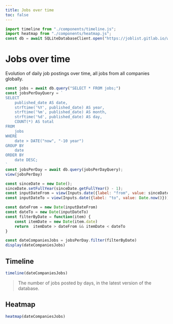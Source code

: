 ```yaml
---
title: Jobs over time
toc: false
---
```


```js
import timeline from "./components/timeline.js";
import heatmap from "./components/heatmap.js";
const db = await SQLiteDatabaseClient.open("https://joblist.gitlab.io/workers/joblist.db");
```
# Jobs over time

Evolution of daily job postings over time, all jobs from all companies globally.

```js
const jobs = await db.query("SELECT * FROM jobs;")
const jobsPerDayQuery = `
SELECT
    published_date AS date,
    strftime('%Y', published_date) AS year,
    strftime('%m', published_date) AS month,
    strftime('%d', published_date) AS day,
    COUNT(*) AS total
FROM
    jobs
WHERE
    date > DATE("now", "-10 year")
GROUP BY
    date
ORDER BY
    date DESC;
`
const jobsPerDay = await db.query(jobsPerDayQuery);
view(jobsPerDay)
```

```js
const sinceDate = new Date();
sinceDate.setFullYear(sinceDate.getFullYear() - 1);
const inputDateFrom = view(Inputs.date({label: "from", value: sinceDate }));
const inputDateTo = view(Inputs.date({label: "to", value: Date.now()}));
```

```js
const dateFrom = new Date(inputDateFrom)
const dateTo = new Date(inputDateTo)
const filterByDate = function(item) {
    const itemDate = new Date(item.date)
    return  itemDate > dateFrom && itemDate < dateTo
}

const dateCompaniesJobs = jobsPerDay.filter(filterByDate)
display(dateCompaniesJobs)
```

## Timeline
```js
timeline(dateCompaniesJobs)
```
> The number of jobs posted by days, in the latest version of the database.

## Heatmap
```js
heatmap(dateCompaniesJobs)
```
